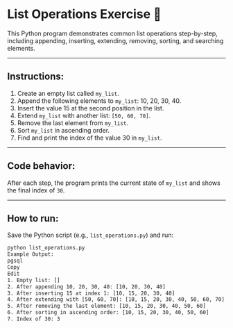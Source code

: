# List Operations Exercise 📝

This Python program demonstrates common list operations step-by-step, including appending, inserting, extending, removing, sorting, and searching elements.

---

## Instructions:

1. Create an empty list called `my_list`.  
2. Append the following elements to `my_list`: 10, 20, 30, 40.  
3. Insert the value 15 at the second position in the list.  
4. Extend `my_list` with another list: `[50, 60, 70]`.  
5. Remove the last element from `my_list`.  
6. Sort `my_list` in ascending order.  
7. Find and print the index of the value 30 in `my_list`.  

---

## Code behavior:

After each step, the program prints the current state of `my_list` and shows the final index of `30`.

---

## How to run:

Save the Python script (e.g., `list_operations.py`) and run:

```bash
python list_operations.py
Example Output:
pgsql
Copy
Edit
1. Empty list: []
2. After appending 10, 20, 30, 40: [10, 20, 30, 40]
3. After inserting 15 at index 1: [10, 15, 20, 30, 40]
4. After extending with [50, 60, 70]: [10, 15, 20, 30, 40, 50, 60, 70]
5. After removing the last element: [10, 15, 20, 30, 40, 50, 60]
6. After sorting in ascending order: [10, 15, 20, 30, 40, 50, 60]
7. Index of 30: 3